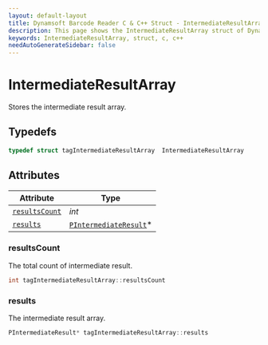 ```yaml
---
layout: default-layout
title: Dynamsoft Barcode Reader C & C++ Struct - IntermediateResultArray
description: This page shows the IntermediateResultArray struct of Dynamsoft Barcode Reader for C & C++ Language.
keywords: IntermediateResultArray, struct, c, c++
needAutoGenerateSidebar: false
---
```



# IntermediateResultArray
Stores the intermediate result array.

## Typedefs

```cpp
typedef struct tagIntermediateResultArray  IntermediateResultArray
```  

## Attributes
  
| Attribute | Type |
|---------- | ---- |
| [`resultsCount`](#resultscount) | *int* |
| [`results`](#results) | [`PIntermediateResult`](IntermediateResult.md)*  |


### resultsCount
The total count of intermediate result.
```cpp
int tagIntermediateResultArray::resultsCount
```

### results
The intermediate result array.
```cpp
PIntermediateResult* tagIntermediateResultArray::results
```


